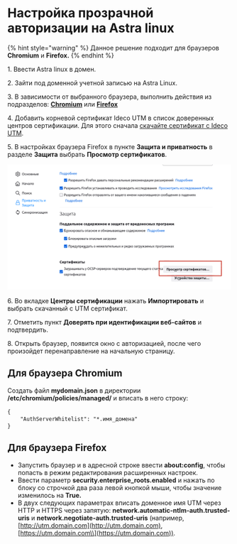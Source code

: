 # Настройка прозрачной авторизации на Astra linux

{% hint style="warning" %}
Данное решение подходит для браузеров **Chromium** и **Firefox.**
{% endhint %}

1\. Ввести Astra linux в домен.

2\. Зайти под доменной учетной записью на Astra Linux.

3\. В зависимости от выбранного браузера, выполнить действия из подразделов: [**Chromium**](./authorization-astra-linux.md#dlya-brauzera-chromium) или [**Firefox**](./authorization-astra-linux.md#dlya-brauzera-firefox)

4\. Добавить корневой сертификат Ideco UTM в список доверенных центров сертификации. Для этого сначала [скачайте сертификат с Ideco UTM](../../settings/services/certificates/).

5\. В настройках браузера Firefox в пункте **Защита и приватность** в разделе **Защита** выбрать **Просмотр сертификатов**.

![](/.gitbook/assets/firefix-sert.png)

6\. Во вкладке **Центры сертификации** нажать **Импортировать** и выбрать скачанный с UTM сертификат.

7\. Отметить пункт **Доверять при идентификации веб-сайтов** и подтвердить.

8\. Открыть браузер, появится окно с авторизацией, после чего произойдет перенаправление на начальную страницу.

## Для браузера **Chromium**
Создать файл **mydomain.json** в директории **/etc/chromium/policies/managed/** и вписать в него строку:

```
{
    "AuthServerWhitelist": "*.имя_домена"
}
```

## Для браузера **Firefox**

* Запустить браузер и в адресной строке ввести **about:config**, чтобы попасть в режим редактирования расширенных настроек.
* Ввести параметр **security.enterprise_roots.enabled** и нажать по блоку со строчкой два раза левой кнопкой мыши, чтобы значение изменилось на **True.**
* В двух следующих параметрах вписать доменное имя UTM через HTTP и HTTPS через запятую: **network.automatic-ntlm-auth.trusted-uris** и **network.negotiate-auth.trusted-uris** (например, [http://utm.domain.com](http://utm.domain.com), [https://utm.domain.com\\](https://utm.domain.com)).

